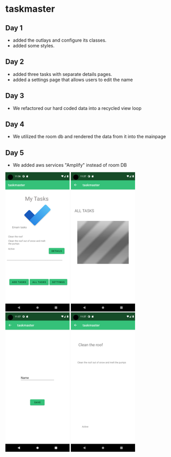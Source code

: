 # taskmaster


## Day 1 

* added the outlays and configure its classes.
* added some styles.



## Day 2 

* added three tasks with separate details pages. 
* added a settings page that allows users to edit the name

## Day 3 

* We refactored our hard coded data into a recycled view loop



## Day 4

* We utilized the room db and rendered the data from it into the mainpage 

## Day 5 

* We added aws services "Amplify" instead of room DB


<img src="screenshots/Screenshot_1637401011.png" alt="drawing" width="200"/>
<img src="screenshots/Screenshot_1637401026.png" alt="drawing" width="200"/>
<img src="screenshots/Screenshot_1637401030.png" alt="drawing" width="200"/>
<img src="screenshots/Screenshot_1637401035.png" alt="drawing" width="200"/>
